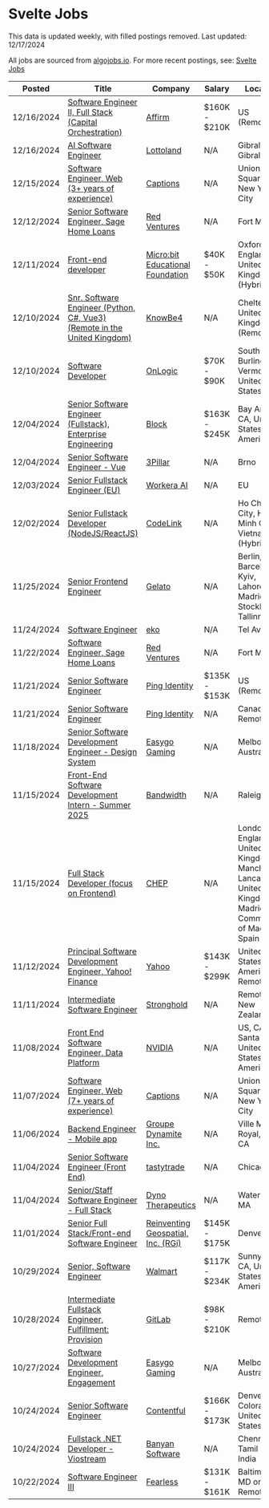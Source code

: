 # Svelte Jobs

This data is updated weekly, with filled postings removed. Last updated: 12/17/2024

All jobs are sourced from [algojobs.io](https://algojobs.io/). For more recent postings, see: [Svelte Jobs](https://algojobs.io/jobs/svelte)

| Posted | Title | Company | Salary | Location |
| --- | --- | --- | --- | --- |
| 12/16/2024 | [Software Engineer II, Full Stack (Capital Orchestration)](https://algojobs.io/jobs/2600687) | [Affirm](https://algojobs.io/company/affirm/) | $160K - $210K | US (Remote) |
| 12/16/2024 | [AI Software Engineer](https://algojobs.io/jobs/2599890) | [Lottoland](https://algojobs.io/company/lottoland/) | N/A | Gibraltar, Gibraltar |
| 12/15/2024 | [Software Engineer, Web (3+ years of experience)](https://algojobs.io/jobs/2592592) | [Captions](https://algojobs.io/company/captions/) | N/A | Union Square, New York City |
| 12/12/2024 | [Senior Software Engineer, Sage Home Loans](https://algojobs.io/jobs/2574740) | [Red Ventures](https://algojobs.io/company/redventures/) | N/A | Fort Mill, SC |
| 12/11/2024 | [Front-end developer](https://algojobs.io/jobs/2571081) | [Micro:bit Educational Foundation](https://algojobs.io/company/micro-bit-educational-foundation/) | $40K - $50K | Oxford, England, United Kingdom (Hybrid) |
| 12/10/2024 | [Snr. Software Engineer (Python, C#, Vue3) (Remote in the United Kingdom)](https://algojobs.io/jobs/2548792) | [KnowBe4](https://algojobs.io/company/knowbe4/) | N/A | Cheltenham, United Kingdom (Remote) |
| 12/10/2024 | [Software Developer](https://algojobs.io/jobs/2546134) | [OnLogic](https://algojobs.io/company/onlogic-inc/) | $70K - $90K | South Burlington, Vermont, United States |
| 12/04/2024 | [Senior Software Engineer (Fullstack), Enterprise Engineering](https://algojobs.io/jobs/2494050) | [Block](https://algojobs.io/company/block/) | $163K - $245K | Bay Area, CA, United States of America |
| 12/04/2024 | [Senior Software Engineer - Vue](https://algojobs.io/jobs/2491225) | [3Pillar](https://algojobs.io/company/3pillarglobal/) | N/A | Brno |
| 12/03/2024 | [Senior Fullstack Engineer (EU)](https://algojobs.io/jobs/2477231) | [Workera AI](https://algojobs.io/company/workera/) | N/A | EU |
| 12/02/2024 | [Senior Fullstack Developer (NodeJS/ReactJS)](https://algojobs.io/jobs/2461029) | [CodeLink](https://algojobs.io/company/codelink/) | N/A | Ho Chi Minh City, Ho Chi Minh City, Vietnam (Hybrid) |
| 11/25/2024 | [Senior Frontend Engineer](https://algojobs.io/jobs/2272512) | [Gelato](https://algojobs.io/company/gelato/) | N/A | Berlin, Barcelona, Kyiv, Lahore, Madrid, Stockholm, Tallinn |
| 11/24/2024 | [Software Engineer](https://algojobs.io/jobs/2272748) | [eko](https://algojobs.io/company/eko/) | N/A | Tel Aviv |
| 11/22/2024 | [Software Engineer, Sage Home Loans](https://algojobs.io/jobs/2267215) | [Red Ventures](https://algojobs.io/company/redventures/) | N/A | Fort Mill, SC |
| 11/21/2024 | [Senior Software Engineer](https://algojobs.io/jobs/2257165) | [Ping Identity](https://algojobs.io/company/pingidentity/) | $135K - $153K | US (Remote) |
| 11/21/2024 | [Senior Software Engineer](https://algojobs.io/jobs/2257164) | [Ping Identity](https://algojobs.io/company/pingidentity/) | N/A | Canada - Remote |
| 11/18/2024 | [Senior Software Development Engineer - Design System](https://algojobs.io/jobs/2228150) | [Easygo Gaming](https://algojobs.io/company/easygo/) | N/A | Melbourne, Australia |
| 11/15/2024 | [Front-End Software Development Intern - Summer 2025](https://algojobs.io/jobs/2212432) | [Bandwidth](https://algojobs.io/company/bandwidth/) | N/A | Raleigh, NC |
| 11/15/2024 | [Full Stack Developer (focus on Frontend)](https://algojobs.io/jobs/2215990) | [CHEP](https://algojobs.io/company/brambles/) | N/A | London, England, United Kingdom / Manchester, Lancashire, United Kingdom / Madrid, Community of Madrid, Spain / ... |
| 11/12/2024 | [Principal Software Development Engineer, Yahoo! Finance](https://algojobs.io/jobs/2187202) | [Yahoo](https://algojobs.io/company/ouryahoo/) | $143K - $299K | United States of America - Remote |
| 11/11/2024 | [Intermediate Software Engineer](https://algojobs.io/jobs/2174472) | [Stronghold](https://algojobs.io/company/stronghold/) | N/A | Remote - New Zealand |
| 11/08/2024 | [Front End Software Engineer, Data Platform](https://algojobs.io/jobs/2173231) | [NVIDIA](https://algojobs.io/company/nvidia/) | N/A | US, CA, Santa Clara, United States of America |
| 11/07/2024 | [Software Engineer, Web (7+ years of experience)](https://algojobs.io/jobs/2159326) | [Captions](https://algojobs.io/company/captions/) | N/A | Union Square, New York City |
| 11/06/2024 | [Backend Engineer - Mobile app](https://algojobs.io/jobs/2447163) | [Groupe Dynamite Inc.](https://algojobs.io/company/cagroupedynamite/) | N/A | Ville Mont-Royal, QC, CA |
| 11/04/2024 | [Senior Software Engineer (Front End)](https://algojobs.io/jobs/2130105) | [tastytrade](https://algojobs.io/company/tastytrade/) | N/A | Chicago, IL |
| 11/04/2024 | [Senior/Staff Software Engineer - Full Stack](https://algojobs.io/jobs/2130025) | [Dyno Therapeutics](https://algojobs.io/company/dynotherapeutics/) | N/A | Watertown, MA |
| 11/01/2024 | [Senior Full Stack/Front-end Software Engineer](https://algojobs.io/jobs/2119182) | [Reinventing Geospatial, Inc. (RGi)](https://algojobs.io/company/rgi/) | $145K - $175K | Denver, CO |
| 10/29/2024 | [Senior, Software Engineer](https://algojobs.io/jobs/2117749) | [Walmart](https://algojobs.io/company/walmart/) | $117K - $234K | Sunnyvale, CA, United States of America |
| 10/28/2024 | [Intermediate Fullstack Engineer, Fulfillment: Provision](https://algojobs.io/jobs/2084805) | [GitLab](https://algojobs.io/company/gitlab/) | $98K - $210K | Remote |
| 10/27/2024 | [Software Development Engineer, Engagement](https://algojobs.io/jobs/2080197) | [Easygo Gaming](https://algojobs.io/company/easygo/) | N/A | Melbourne, Australia |
| 10/24/2024 | [Senior Software Engineer](https://algojobs.io/jobs/2065618) | [Contentful](https://algojobs.io/company/contentful/) | $166K - $173K | Denver, Colorado, United States |
| 10/24/2024 | [Fullstack .NET Developer - Viostream](https://algojobs.io/jobs/2056860) | [Banyan Software](https://algojobs.io/company/banyansoftware/) | N/A | Chennai, Tamil Nadu, India |
| 10/22/2024 | [Software Engineer III](https://algojobs.io/jobs/2049029) | [Fearless](https://algojobs.io/company/fearless/) | $131K - $161K | Baltimore, MD or Remote |